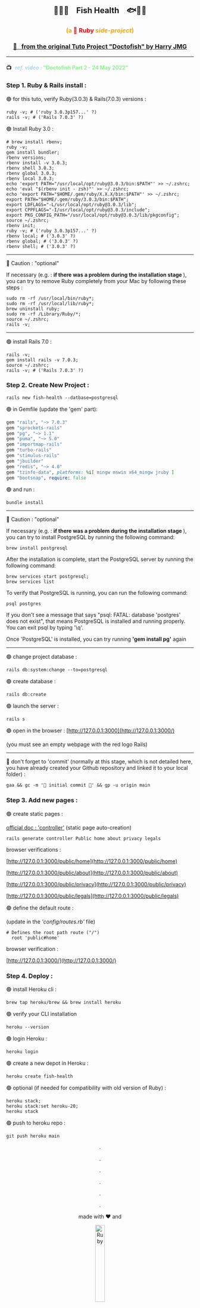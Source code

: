 ## <p align="center">🐙🐳🐡&nbsp; &nbsp; Fish Health &nbsp; &nbsp;🐟🐠🦀 </p>
### <p align="center"><span style="color:orange" >(a <b style="color:red" >💎 Ruby</b> <em>side-project</em>)</span>

### [ <p align="center">🚀 &nbsp; <b>from the original Tuto Project "Doctofish" by Harry JMG</b> </p> ](https://github.com/harryjmg/doctofish)

---
 
#### 📺 &nbsp; <em style="color:lightblue"> ref. video : </em> <span style="color:lightgreen" > "Doctofish Part 2 - 24 May 2022"</span>

### Step 1. Ruby & Rails install :
 
🟢 for this tuto, verify Ruby(3.0.3) & Rails(7.0.3) versions :
```
ruby -v; # ('ruby 3.0.3p157...' ?)
rails -v; # ('Rails 7.0.3' ?)
```

🟢 Install Ruby 3.0 :
```
# brew install rbenv;
ruby -v;
gem install bundler;
rbenv versions;
rbenv install -v 3.0.3;
rbenv shell 3.0.3;
rbenv global 3.0.3;
rbenv local 3.0.3;
echo 'export PATH="/usr/local/opt/ruby@3.0.3/bin:$PATH"' >> ~/.zshrc;
echo 'eval "$(rbenv init - zsh)"' >> ~/.zshrc;
echo 'export PATH="$HOME/.gem/ruby/X.X.X/bin:$PATH"' >> ~/.zshrc;
export PATH="$HOME/.gem/ruby/3.0.3/bin:$PATH";
export LDFLAGS="-L/usr/local/opt/ruby@3.0.3/lib";
export CPPFLAGS="-I/usr/local/opt/ruby@3.0.3/include";
export PKG_CONFIG_PATH="/usr/local/opt/ruby@3.0.3/lib/pkgconfig";
source ~/.zshrc;
rbenv init;
ruby -v; # ('ruby 3.0.3p157...' ?)
rbenv local; # ('3.0.3' ?)
rbenv global; # ('3.0.3' ?)
rbenv shell; # ('3.0.3' ?)
```
---
📌 Caution : "optional"
  
If necessary (e.g. : <b>if there was a problem during the installation stage </b>), you can try to remove Ruby completely from your Mac by following these steps :

```
sudo rm -rf /usr/local/bin/ruby*;
sudo rm -rf /usr/local/lib/ruby*;
brew uninstall ruby;
sudo rm -rf /Library/Ruby/*;
source ~/.zshrc;
rails -v;
```
---

🟢 install Rails 7.0 :
```
rails -v;
gem install rails -v 7.0.3;
source ~/.zshrc;
rails -v; # ('Rails 7.0.3' ?)

```
### Step 2. Create New Project :

```
rails new fish-health --datbase=postgresql
```
🟢  in Gemfile (update the 'gem' part):
```ruby "3.0.3"
gem "rails", "~> 7.0.3"
gem "sprockets-rails"
gem "pg", "~> 1.1" 
gem "puma", "~> 5.0"
gem "importmap-rails"
gem "turbo-rails"
gem "stimulus-rails"
gem "jbuilder"
gem "redis", "~> 4.0" 
gem "tzinfo-data", platforms: %i[ mingw mswin x64_mingw jruby ]
gem "bootsnap", require: false
```
🟢 and run :
```
bundle install
```

---
📌 Caution : "optional"
  
If necessary (e.g. : <b>if there was a problem during the installation stage </b>), you can try to install PostgreSQL by running the following command:
```
brew install postgresql
```
After the installation is complete, start the PostgreSQL server by running the following command:

```
brew services start postgresql;
brew services list
```
To verify that PostgreSQL is running, you can run the following command:
```
psql postgres
```
If you don't see a message that says "psql: FATAL: database 'postgres' does not exist", that means PostgreSQL is installed and running properly. You can exit psql by typing '\q'.

Once 'PostgreSQL' is installed, you can try running <b>'gem install pg'</b> again

---

🟢 change project database :
```
rails db:system:change --to=postgresql 
```
🟢 create database :
```
rails db:create
```
🟢 launch the server :
```
rails s
```
🟢 open in the browser :
[http://127.0.0.1:3000](http://127.0.0.1:3000/)

(you must see an empty webpage with the red logo Rails)

---

🚀 don't forget to 'commit' (normally at this stage, which is not detailed here, you have already created your Github repository and linked it to your local folder) :
```
gaa && gc -m '🤩 initial commit 🚀' && gp -u origin main
```
### Step 3. Add new pages :

🟢 create static pages :

[official doc : 'controller'](https://guides.rubyonrails.org/generators.html#customizing-your-workflow) (static page auto-creation)

```
rails generate controller Public home about privacy legals
```
browser verifications :

[http://127.0.0.1:3000/public/home](http://127.0.0.1:3000/public/home)

[http://127.0.0.1:3000/public/about](http://127.0.0.1:3000/public/about)

[http://127.0.0.1:3000/public/privacy](http://127.0.0.1:3000/public/privacy)

[http://127.0.0.1:3000/public/legals](http://127.0.0.1:3000/public/legals)

🟢 define the default route :

(update in the <em>'config/routes.rb'</em> file)
```
# Defines the root path route ("/")
  root 'public#home'
```

browser verification :

[http://127.0.0.1:3000/](http://127.0.0.1:3000/)


### Step 4. Deploy :

🟢 install Heroku cli :
```
brew tap heroku/brew && brew install heroku
```

🟢 verify your CLI installation

```
heroku --version
```

🟢 login Heroku :
```
heroku login
```

🟢 create a new depot in Heroku :
```
heroku create fish-health
```

🟢 optional (if needed for compatibility with old version of Ruby) :
```
heroku stack;
heroku stack:set heroku-20;
heroku stack
```

🟢 push to heroku repo :
```
git push heroku main
```




<div align="center">
  <div align="center">
      <div align="center">
        <p>.</p>
        <p>.</p>
        <p>.</p>
        <p>.</p>
        <p>.</p>
        <p>.</p>
    </div>
  </div>
</div>

<p align="center"> made with ❤️ and 
</p>


<p align="center" >
<a href="https://ruby-lang.org/" target="_blank">
<img 
  style="margin-left: auto;
        margin-right: auto;
        width: 23%;"
  src="https://img.shields.io/badge/Ruby-CC342D?style=for-the-badge&logo=ruby&logoColor=white" 
  alt="Ruby">
</img>
</a>
</p>